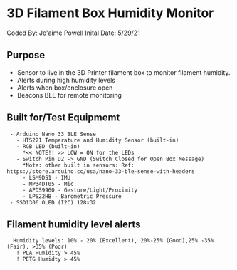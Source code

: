 
 # 3D Filament Box Humidity Monitor 

Coded By: Je'aime Powell
Inital Date: 5/29/21

## Purpose
- Sensor to live in the 3D Printer filament box to monitor filament humidity.
- Alerts during high humidity levels
- Alerts when box/enclosure open
- Beacons BLE for remote monitoring
 
## Built for/Test Equipmemt
     - Arduino Nano 33 BLE Sense
       - HTS221 Temperature and Humidity Sensor (built-in)
       - RGB LED (built-in)
         *<< NOTE!! >> LOW = ON for the LEDs
       - Switch Pin D2 -> GND (Switch Closed for Open Box Message)
         *Note: other built in sensors: Ref: https://store.arduino.cc/usa/nano-33-ble-sense-with-headers
         - LSM9DS1 - IMU
         - MP34DT05 - Mic
         - APDS9960 - Gesture/Light/Proximity
         - LPS22HB - Barometric Pressure
     - SSD1306 OLED (I2C) 128x32 
    
 ## Filament humidity level alerts 
      Humidity levels: 10% - 20% (Excellent), 20%-25% (Good),25% -35% (Fair), >35% (Poor)  
       ! PLA Humidity > 45%
       ! PETG Humidty > 45% 
 
